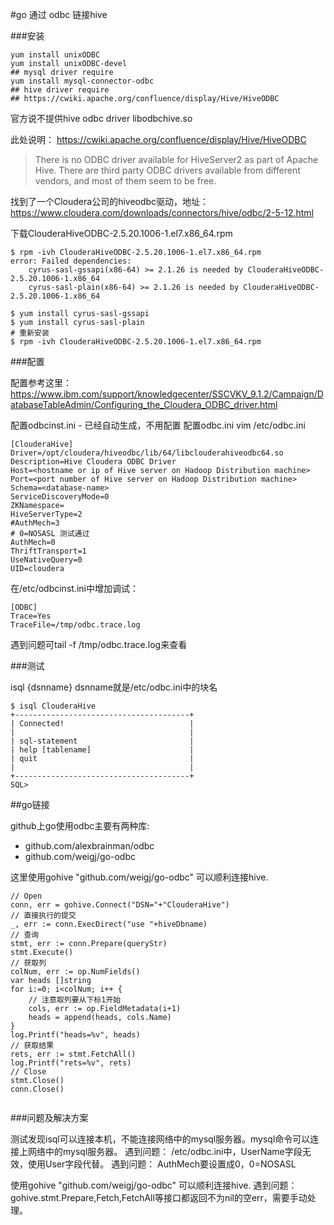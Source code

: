#go 通过 odbc 链接hive

###安装

```
yum install unixODBC
yum install unixODBC-devel
## mysql driver require
yum install mysql-connector-odbc
## hive driver require
## https://cwiki.apache.org/confluence/display/Hive/HiveODBC

```
官方说不提供hive odbc driver libodbchive.so

此处说明： https://cwiki.apache.org/confluence/display/Hive/HiveODBC
> There is no ODBC driver available for HiveServer2 as part of Apache Hive. There are third party ODBC drivers available from different vendors, and most of them seem to be free.

找到了一个Cloudera公司的hiveodbc驱动，地址：
https://www.cloudera.com/downloads/connectors/hive/odbc/2-5-12.html

下载ClouderaHiveODBC-2.5.20.1006-1.el7.x86_64.rpm

```
$ rpm -ivh ClouderaHiveODBC-2.5.20.1006-1.el7.x86_64.rpm
error: Failed dependencies:
    cyrus-sasl-gssapi(x86-64) >= 2.1.26 is needed by ClouderaHiveODBC-2.5.20.1006-1.x86_64
    cyrus-sasl-plain(x86-64) >= 2.1.26 is needed by ClouderaHiveODBC-2.5.20.1006-1.x86_64

$ yum install cyrus-sasl-gssapi
$ yum install cyrus-sasl-plain
# 重新安装
$ rpm -ivh ClouderaHiveODBC-2.5.20.1006-1.el7.x86_64.rpm

```
###配置

配置参考这里：
https://www.ibm.com/support/knowledgecenter/SSCVKV_9.1.2/Campaign/DatabaseTableAdmin/Configuring_the_Cloudera_ODBC_driver.html

配置odbcinst.ini - 已经自动生成，不用配置
配置odbc.ini
vim /etc/odbc.ini

```
[ClouderaHive]
Driver=/opt/cloudera/hiveodbc/lib/64/libclouderahiveodbc64.so
Description=Hive Cloudera ODBC Driver
Host=<hostname or ip of Hive server on Hadoop Distribution machine> 
Port=<port number of Hive server on Hadoop Distribution machine> 
Schema=<database-name>
ServiceDiscoveryMode=0
ZKNamespace=
HiveServerType=2
#AuthMech=3
# 0=NOSASL 测试通过
AuthMech=0
ThriftTransport=1
UseNativeQuery=0
UID=cloudera
```
在/etc/odbcinst.ini中增加调试：
```
[ODBC]
Trace=Yes
TraceFile=/tmp/odbc.trace.log
```
遇到问题可tail -f /tmp/odbc.trace.log来查看

###测试

isql {dsnname} 
dsnname就是/etc/odbc.ini中的块名
```
$ isql ClouderaHive
+---------------------------------------+
| Connected!                            |
|                                       |
| sql-statement                         |
| help [tablename]                      |
| quit                                  |
|                                       |
+---------------------------------------+
SQL>
```

##go链接

github上go使用odbc主要有两种库:
- github.com/alexbrainman/odbc
- github.com/weigj/go-odbc


这里使用gohive "github.com/weigj/go-odbc" 可以顺利连接hive.


```
// Open
conn, err = gohive.Connect("DSN="+"ClouderaHive")
// 直接执行的提交
_, err := conn.ExecDirect("use "+hiveDbname)
// 查询
stmt, err := conn.Prepare(queryStr)
stmt.Execute()
// 获取列
colNum, err := op.NumFields()
var heads []string
for i:=0; i<colNum; i++ {
    // 注意取列要从下标1开始
    cols, err := op.FieldMetadata(i+1)
    heads = append(heads, cols.Name)
}
log.Printf("heads=%v", heads)
// 获取结果
rets, err := stmt.FetchAll()
log.Printf("rets=%v", rets)
// Close
stmt.Close()
conn.Close()


```

###问题及解决方案

测试发现isql可以连接本机，不能连接网络中的mysql服务器。mysql命令可以连接上网络中的mysql服务器。
遇到问题：
/etc/odbc.ini中，UserName字段无效，使用User字段代替。
遇到问题：
AuthMech要设置成0，0=NOSASL

使用gohive "github.com/weigj/go-odbc" 可以顺利连接hive.
遇到问题：
gohive.stmt.Prepare,Fetch,FetchAll等接口都返回不为nil的空err，需要手动处理。
